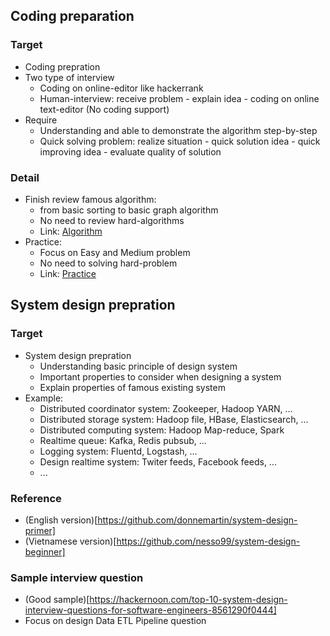 ## Coding preparation 
### Target 
* Coding prepration 
* Two type of interview
  - Coding on online-editor like hackerrank
  - Human-interview: receive problem - explain idea - coding on online text-editor (No coding support)
* Require
  - Understanding and able to demonstrate the algorithm step-by-step
  - Quick solving problem: realize situation - quick solution idea - quick improving idea - evaluate quality of solution

### Detail 
* Finish review famous algorithm: 
  - from basic sorting to basic graph algorithm
  - No need to review hard-algorithms
  - Link: [Algorithm](https://www.hackerearth.com/practice/algorithms/searching/linear-search/tutorial/)
* Practice:
  - Focus on Easy and Medium problem
  - No need to solving hard-problem
  - Link: [Practice](https://www.hackerrank.com/domains/tutorials/cracking-the-coding-interview)
  
## System design prepration
### Target
* System design prepration
  - Understanding basic principle of design system
  - Important properties to consider when designing a system
  - Explain properties of famous existing system
* Example: 
  - Distributed coordinator system: Zookeeper, Hadoop YARN, ...
  - Distributed storage system: Hadoop file, HBase, Elasticsearch, ...
  - Distributed computing system: Hadoop Map-reduce, Spark
  - Realtime queue: Kafka, Redis pubsub, ...
  - Logging system: Fluentd, Logstash, ...
  - Design realtime system: Twiter feeds, Facebook feeds, ...
  - ...
### Reference
* (English version)[https://github.com/donnemartin/system-design-primer]
* (Vietnamese version)[https://github.com/nesso99/system-design-beginner]

### Sample interview question
* (Good sample)[https://hackernoon.com/top-10-system-design-interview-questions-for-software-engineers-8561290f0444]
* Focus on design Data ETL Pipeline question



